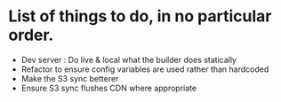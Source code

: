 # List of things to do, in no particular order.

* Dev server : Do live & local what the builder does statically
* Refactor to ensure config variables are used rather than hardcoded
* Make the S3 sync betterer
* Ensure S3 sync flushes CDN where appropriate
